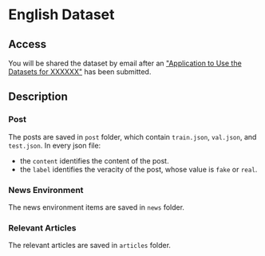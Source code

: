 # English Dataset

## Access

You will be shared the dataset by email after an ["Application to Use the Datasets for XXXXXX"]() has been submitted.

## Description

### Post

The posts are saved in `post` folder, which contain `train.json`, `val.json`, and `test.json`. In every json file:

- the `content` identifies the content of the post.
- the `label` identifies the veracity of the post, whose value is `fake` or `real`.

### News Environment

The news environment items are saved in `news` folder.

### Relevant Articles

The relevant articles are saved in `articles` folder.